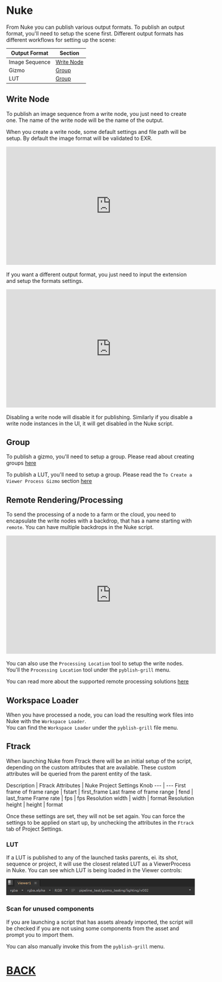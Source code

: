 # Nuke

From Nuke you can publish various output formats. To publish an output format, you'll need to setup the scene first. Different output formats has different workflows for setting up the scene:

Output Format | Section
--- | ---
Image Sequence | [Write Node](#write-node)
Gizmo | [Group](#group)
LUT | [Group](#group)

## Write Node

To publish an image sequence from a write node, you just need to create one. The name of the write node will be the name of the output.

When you create a write node, some default settings and file path will be setup. By default the image format will be validated to EXR.

<iframe width="560" height="315" src="https://www.youtube.com/embed/NXydycPNzwk" frameborder="0" allowfullscreen></iframe>

If you want a different output format, you just need to input the extension and setup the formats settings.

<iframe width="560" height="315" src="https://www.youtube.com/embed/_qvu4VfbUC8" frameborder="0" allowfullscreen></iframe>

Disabling a write node will disable it for publishing. Similarly if you disable a write node instances in the UI, it will get disabled in the Nuke script.

## Group

To publish a gizmo, you'll need to setup a group. Please read about creating groups [here](http://help.thefoundry.co.uk/nuke/8.0/content/user_guide/configuring_nuke/creating_sourcing_gizmos.html)

To publish a LUT, you'll need to setup a group. Please read the ```To Create a Viewer Process Gizmo``` section [here](http://help.thefoundry.co.uk/nuke/8.0/content/user_guide/configuring_nuke/using_gizmo_viewer_process.html)

## Remote Rendering/Processing

To send the processing of a node to a farm or the cloud, you need to encapsulate the write nodes with a backdrop, that has a name starting with ```remote```. You can have multiple backdrops in the Nuke script.

<iframe width="560" height="315" src="https://www.youtube.com/embed/exfn1nCQTYI" frameborder="0" allowfullscreen></iframe>

You can also use the ```Processing Location``` tool to setup the write nodes. You'll the ```Processing Location``` tool under the ```pyblish-grill``` menu.

You can read more about the supported remote processing solutions [here](remote.md)

## Workspace Loader

When you have processed a node, you can load the resulting work files into Nuke with the ```Workspace Loader```.   
You can find the ```Workspace Loader``` under the ```pyblish-grill``` file menu.

## Ftrack

When launching Nuke from Ftrack there will be an initial setup of the script, depending on the custom attributes that are available. These custom attributes will be queried from the parent entity of the task.

Description | Ftrack Attributes | Nuke Project Settings Knob
--- | ---
First frame of frame range | fstart | first_frame
Last frame of frame range | fend | last_frame
Frame rate | fps | fps
Resolution width | width | format
Resolution height | height | format

Once these settings are set, they will not be set again. You can force the settings to be applied on start up, by unchecking the attributes in the ```Ftrack``` tab of Project Settings.

### LUT

If a LUT is published to any of the launched tasks parents, ei. its shot, sequence or project, it will use the closest related LUT as a ViewerProcess in Nuke. You can see which LUT is being loaded in the Viewer controls:

![pyblish_ui](nuke_viewer_controls.png "nuke_viewer_controls screengrab")

### Scan for unused components

If you are launching a script that has assets already imported, the script will be checked if you are not using some components from the asset and prompt you to import them.

You can also manually invoke this from the ```pyblish-grill``` menu.

# [BACK](index.md)
